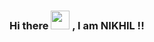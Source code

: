 ### Hi there <img src="https://raw.githubusercontent.com/MartinHeinz/MartinHeinz/master/wave.gif" width="30px"> , I am NIKHIL !!

<!--
**nikhiltany/nikhiltany** is a ✨ _special_ ✨ repository because its `README.md` (this file) appears on your GitHub profile.

Here are some ideas to get you started:

- 🔭 I’m currently working on ...
- 🌱 I’m currently learning ...
- 👯 I’m looking to collaborate on ...
- 🤔 I’m looking for help with ...
- 💬 Ask me about ...
- 📫 How to reach me: ...
- 😄 Pronouns: ...
- ⚡ Fun fact: ...
-->
